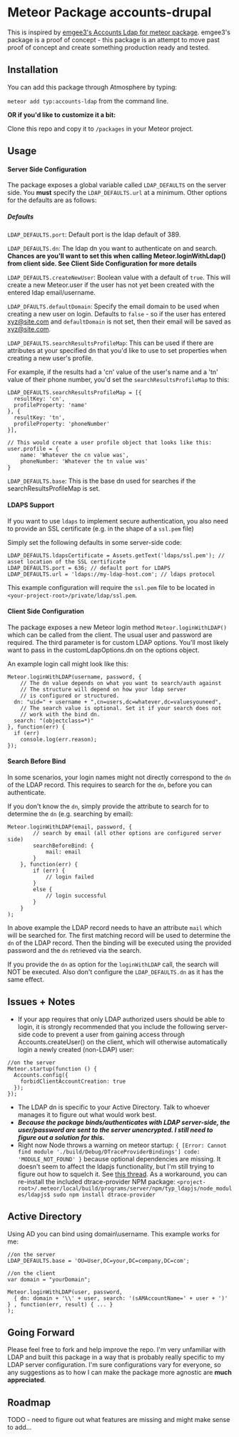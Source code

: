 Meteor Package accounts-drupal
============================

This is inspired by [emgee3's Accounts Ldap for meteor package](https://github.com/emgee3/meteor-accounts-ldap). emgee3's package is a proof of concept - this package is an attempt to move past proof of concept and create something production ready and tested.


Installation
------------

You can add this package through Atmosphere by typing:

`meteor add typ:accounts-ldap` from the command line.

**OR if you'd like to customize it a bit:**

Clone this repo and copy it to `/packages` in your Meteor project.


Usage
-----

#### Server Side Configuration
The package exposes a global variable called `LDAP_DEFAULTS` on the server side. You **must** specify the `LDAP_DEFAULTS.url` at a minimum. Other options for the defaults are as follows:

##### Defaults

`LDAP_DEFAULTS.port`: Default port is the ldap default of 389.

`LDAP_DEFAULTS.dn`: The ldap dn you want to authenticate on and search. **Chances are you'll want to set this when calling Meteor.loginWithLdap() from client side. See Client Side Configuration for more details**

`LDAP_DEFAULTS.createNewUser`: Boolean value with a default of `true`. This will create a new Meteor.user if the user has not yet been created with the entered ldap email/username.

`LDAP_DFAULTS.defaultDomain`: Specify the email domain to be used when creating a new user on login. Defaults to `false` - so if the user has entered xyz@site.com and `defaultDomain` is not set, then their email will be saved as xyz@site.com.

`LDAP_DEFAULTS.searchResultsProfileMap`: This can be used if there are attributes at your specified dn that you'd like to use to set properties when creating a new user's profile.

For example, if the results had a 'cn' value of the user's name and a 'tn' value of their phone number, you'd set the `searchResultsProfileMap` to this:

```
LDAP_DEFAULTS.searchResultsProfileMap = [{
  resultKey: 'cn',
  profileProperty: 'name'
}, {
  resultKey: 'tn',
  profileProperty: 'phoneNumber'
}],

// This would create a user profile object that looks like this:
user.profile = {
    name: 'Whatever the cn value was',
    phoneNumber: 'Whatever the tn value was'
}
```

`LDAP_DEFAULTS.base`: This is the base dn used for searches if the searchResultsProfileMap is set.


#### LDAPS Support

If you want to use `ldaps` to implement secure authentication, you also need to provide an SSL certificate
(e.g. in the shape of a `ssl.pem` file)

Simply set the following defaults in some server-side code:

```
LDAP_DEFAULTS.ldapsCertificate = Assets.getText('ldaps/ssl.pem'); // asset location of the SSL certificate
LDAP_DEFAULTS.port = 636; // default port for LDAPS
LDAP_DEFAULTS.url = 'ldaps://my-ldap-host.com'; // ldaps protocol
```

This example configuration will require the `ssl.pem` file to be located in `<your-project-root>/private/ldap/ssl.pem`.

#### Client Side Configuration

The package exposes a new Meteor login method `Meteor.loginWithLDAP()` which can be called from the client. The usual user and password are required. The third parameter is for custom LDAP options. You'll most likely want to pass in the customLdapOptions.dn on the options object.

An example login call might look like this:

```
Meteor.loginWithLDAP(username, password, {
    // The dn value depends on what you want to search/auth against
    // The structure will depend on how your ldap server
    // is configured or structured.
  dn: "uid=" + username + ",cn=users,dc=whatever,dc=valuesyouneed",
    // The search value is optional. Set it if your search does not
    // work with the bind dn.
  search: "(objectclass=*)"
}, function(err) {
  if (err)
    console.log(err.reason);
});
```

#### Search Before Bind

In some scenarios, your login names might not directly correspond to the `dn` of the LDAP record.
This requires to search for the `dn`, before you can authenticate.

If you don't know the `dn`, simply provide the attribute to search for to determine the `dn` (e.g. searching by email):

```
Meteor.loginWithLDAP(email, password, {
		// search by email (all other options are configured server side)
		searchBeforeBind: {
			mail: email
		}
    }, function(err) {
    	if (err) {
    		// login failed
		}
		else {
			// login successful
		}
    }
);
```

In above example the LDAP record needs to have an attribute `mail` which will be searched for. The first matching record
will be used to determine the `dn` of the LDAP record. Then the binding will be executed using the provided password
and the `dn` retrieved via the search.

If you provide the `dn` as option for the `loginWithLDAP` call, the search will NOT be executed. Also don't configure
the `LDAP_DEFAULTS.dn` as it has the same effect.


Issues + Notes
-----
* If your app requires that only LDAP authorized users should be able to login, it is strongly recommended that you
include the following server-side code to prevent a user from gaining access through Accounts.createUser() on the client, which will otherwise automatically login a newly created (non-LDAP) user:
```
//on the server
Meteor.startup(function () {
  Accounts.config({
  	forbidClientAccountCreation: true
  });
});
```
* The LDAP dn is specific to your Active Directory. Talk to whoever manages it to figure out what would work best.
* ***Because the package binds/authenticates with LDAP server-side, the user/password are sent to the server unencrypted. I still need to figure out a solution for this.***
* Right now Node throws a warning on meteor startup: `{ [Error: Cannot find module './build/Debug/DTraceProviderBindings'] code: 'MODULE_NOT_FOUND' }` because optional dependencies are missing. It doesn't seem to affect the ldapjs functionality, but I'm still trying to figure out how to squelch it. See [this thread](https://github.com/mcavage/node-ldapjs/issues/64). As a workaround, you can re-install the included dtrace-provider NPM package: `<project-root>/.meteor/local/build/programs/server/npm/typ_ldapjs/node_modules/ldapjs$ sudo npm install dtrace-provider`


Active Directory
-----

Using AD you can bind using domain\username. This example works for me:

```
//on the server
LDAP_DEFAULTS.base = 'OU=User,DC=your,DC=company,DC=com';

//on the client
var domain = "yourDomain";

Meteor.loginWithLDAP(user, password,
  { dn: domain + '\\' + user, search: '(sAMAccountName=' + user + ')' } , function(err, result) { ... }
);
```


Going Forward
-----
Please feel free to fork and help improve the repo. I'm very unfamiliar with LDAP and built this package in a way that is probably really specific to my LDAP server configuration. I'm sure configurations vary for everyone, so any suggestions as to how I can make the package more agnostic are **much appreciated**.


Roadmap
-----
TODO - need to figure out what features are missing and might make sense to add...
